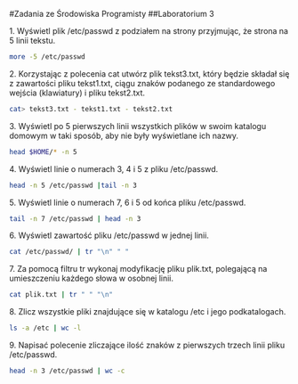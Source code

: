 #Zadania ze Środowiska Programisty
##Laboratorium 3

1\. Wyświetl plik /etc/passwd z podziałem na strony przyjmując, że strona na 5 linii tekstu.

```sh
more -5 /etc/passwd
```

2\. Korzystając z polecenia cat utwórz plik tekst3.txt, który będzie składał się z zawartości pliku tekst1.txt, ciągu znaków podanego ze standardowego wejścia (klawiatury) i pliku tekst2.txt.

```sh
cat> tekst3.txt - tekst1.txt - tekst2.txt
```

3\. Wyświetl po 5 pierwszych linii wszystkich plików w swoim katalogu domowym w taki sposób, aby nie były wyświetlane ich nazwy.

```sh
head $HOME/* -n 5
```

4\. Wyświetl linie o numerach 3, 4 i 5 z pliku /etc/passwd.

```sh
head -n 5 /etc/passwd |tail -n 3
```

5\. Wyświetl linie o numerach 7, 6 i 5 od końca pliku /etc/passwd.

```sh
tail -n 7 /etc/passwd | head -n 3 
```

6\. Wyświetl zawartość pliku /etc/passwd w jednej linii.

```sh
cat /etc/passwd/ | tr "\n" " "
```

7\. Za pomocą filtru tr wykonaj modyfikację pliku plik.txt, polegającą na umieszczeniu każdego słowa w osobnej linii.

```sh
cat plik.txt | tr " " "\n"
```

8\. Zlicz wszystkie pliki znajdujące się w katalogu /etc i jego podkatalogach.

```sh
ls -a /etc | wc -l
```

9\. Napisać polecenie zliczające ilość znaków z pierwszych trzech linii pliku /etc/passwd.

```sh
head -n 3 /etc/passwd | wc -c
```
